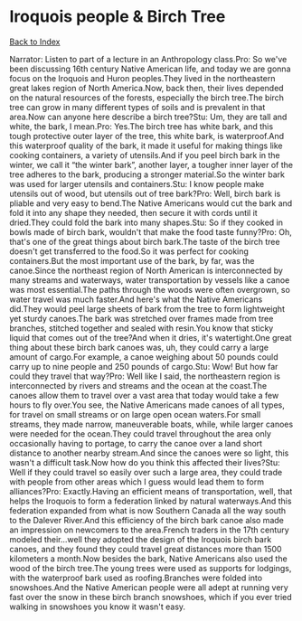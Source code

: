 # Iroquois people & Birch Tree
[Back to Index](https://github.com/windows10010/tpoExtractor/blob/master/README.md)

Narrator: Listen to part of a lecture in an Anthropology class.Pro: So we've been discussing 16th century Native American life, and today we are gonna focus on the Iroquois and Huron peoples.They lived in the northeastern great lakes region of North America.Now, back then, their lives depended on the natural resources of the forests, especially the birch tree.The birch tree can grow in many different types of soils and is prevalent in that area.Now can anyone here describe a birch tree?Stu: Um, they are tall and white, the bark, I mean.Pro: Yes.The birch tree has white bark, and this tough protective outer layer of the tree, this white bark, is waterproof.And this waterproof quality of the bark, it made it useful for making things like cooking containers, a variety of utensils.And if you peel birch bark in the winter, we call it “the winter bark”, another layer, a tougher inner layer of the tree adheres to the bark, producing a stronger material.So the winter bark was used for larger utensils and containers.Stu: I know people make utensils out of wood, but utensils out of tree bark?Pro: Well, birch bark is pliable and very easy to bend.The Native Americans would cut the bark and fold it into any shape they needed, then secure it with cords until it dried.They could fold the bark into many shapes.Stu: So if they cooked in bowls made of birch bark, wouldn't that make the food taste funny?Pro: Oh, that's one of the great things about birch bark.The taste of the birch tree doesn't get transferred to the food.So it was perfect for cooking containers.But the most important use of the bark, by far, was the canoe.Since the northeast region of North American is interconnected by many streams and waterways, water transportation by vessels like a canoe was most essential.The paths through the woods were often overgrown, so water travel was much faster.And here's what the Native Americans did.They would peel large sheets of bark from the tree to form lightweight yet sturdy canoes.The bark was stretched over frames made from tree branches, stitched together and sealed with resin.You know that sticky liquid that comes out of the tree?And when it dries, it's watertight.One great thing about these birch bark canoes was, uh, they could carry a large amount of cargo.For example, a canoe weighing about 50 pounds could carry up to nine people and 250 pounds of cargo.Stu: Wow! But how far could they travel that way?Pro: Well like I said, the northeastern region is interconnected by rivers and streams and the ocean at the coast.The canoes allow them to travel over a vast area that today would take a few hours to fly over.You see, the Native Americans made canoes of all types, for travel on small streams or on large open ocean waters.For small streams, they made narrow, maneuverable boats, while, while larger canoes were needed for the ocean.They could travel throughout the area only occasionally having to portage, to carry the canoe over a land short distance to another nearby stream.And since the canoes were so light, this wasn't a difficult task.Now how do you think this affected their lives?Stu: Well if they could travel so easily over such a large area, they could trade with people from other areas which I guess would lead them to form alliances?Pro: Exactly.Having an efficient means of transportation, well, that helps the Iroquois to form a federation linked by natural waterways.And this federation expanded from what is now Southern Canada all the way south to the Dalever River.And this efficiency of the birch bark canoe also made an impression on newcomers to the area.French traders in the 17th century modeled their...well they adopted the design of the Iroquois birch bark canoes, and they found they could travel great distances more than 1500 kilometers a month.Now besides the bark, Native Americans also used the wood of the birch tree.The young trees were used as supports for lodgings, with the waterproof bark used as roofing.Branches were folded into snowshoes.And the Native American people were all adept at running very fast over the snow in these birch branch snowshoes, which if you ever tried walking in snowshoes you know it wasn't easy. 